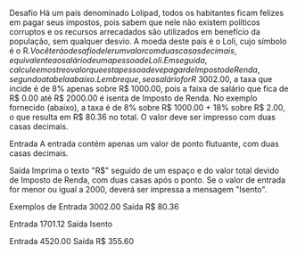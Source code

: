 Desafio Há um país denominado Lolipad, todos os habitantes ficam felizes em pagar seus impostos, 
pois sabem que nele não existem políticos corruptos e os recursos arrecadados são utilizados em benefício da população, 
sem qualquer desvio. A moeda deste país é o Loli, cujo símbolo é o R$. Você terá o desafio de ler um valor com duas casas decimais, 
equivalente ao salário de uma pessoa de Loli. Em seguida, calcule e mostre o valor que esta pessoa deve pagar de Imposto de Renda, 
segundo a tabela abaixo. Lembre que, se o salário for R$ 3002.00, a taxa que incide é de 8% apenas sobre R$ 1000.00, pois a faixa de salário que 
fica de R$ 0.00 até R$ 2000.00 é isenta de Imposto de Renda. No exemplo fornecido (abaixo), a taxa é de 8% sobre R$ 1000.00 + 18% sobre R$ 2.00,
o que resulta em R$ 80.36 no total. O valor deve ser impresso com duas casas decimais.

Entrada A entrada contém apenas um valor de ponto flutuante, com duas casas decimais.

Saída Imprima o texto "R$" seguido de um espaço e do valor total devido de Imposto de Renda, com duas casas após o ponto. 
Se o valor de entrada for menor ou igual a 2000, deverá ser impressa a mensagem "Isento".

Exemplos de Entrada 3002.00 Saída R$ 80.36

Entrada 1701.12 Saída Isento

Entrada 4520.00 Saída R$ 355.60
